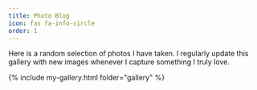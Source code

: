 ```yaml
---
title: Photo Blog
icon: fas fa-info-circle
order: 1
---
```


Here is a random selection of photos I have taken. I regularly update this gallery with new images whenever I capture something I truly love.

{% include my-gallery.html folder="gallery" %}